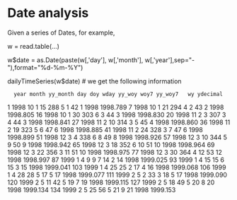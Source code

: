 # Date analysis
Given a series of Dates, for example,

  w = read.table(...)

  w$date = as.Date(paste(w[,'day'], w[,'month'], w[,'year'],sep="-"),format="%d-%m-%Y")

  dailyTimeSeries(w$date) # we get the following information

      year month yy_month day doy wday yy_woy woy7 yy_woy7   wy ydecimal
  1   1998    10        1  15 288    5      1   42       1 1998 1998.789
  7   1998    10        1  21 294    4      2   43       2 1998 1998.805
  16  1998    10        1  30 303    6      3   44       3 1998 1998.830
  20  1998    11        2   3 307    3      4   44       3 1998 1998.841
  27  1998    11        2  10 314    3      5   45       4 1998 1998.860
  36  1998    11        2  19 323    5      6   47       6 1998 1998.885
  41  1998    11        2  24 328    3      7   47       6 1998 1998.899
  51  1998    12        3   4 338    6      8   49       8 1998 1998.926
  57  1998    12        3  10 344    5      9   50       9 1998 1998.942
  65  1998    12        3  18 352    6     10   51      10 1998 1998.964
  69  1998    12        3  22 356    3     11   51      10 1998 1998.975
  77  1998    12        3  30 364    4     12   53      12 1998 1998.997
  87  1999     1        4   9   9    7     14    2      14 1998 1999.025
  93  1999     1        4  15  15    6     15    3      15 1998 1999.041
  103 1999     1        4  25  25    2     17    4      16 1998 1999.068
  106 1999     1        4  28  28    5     17    5      17 1998 1999.077
  111 1999     2        5   2  33    3     18    5      17 1998 1999.090
  120 1999     2        5  11  42    5     19    7      19 1998 1999.115
  127 1999     2        5  18  49    5     20    8      20 1998 1999.134
  134 1999     2        5  25  56    5     21    9      21 1998 1999.153
